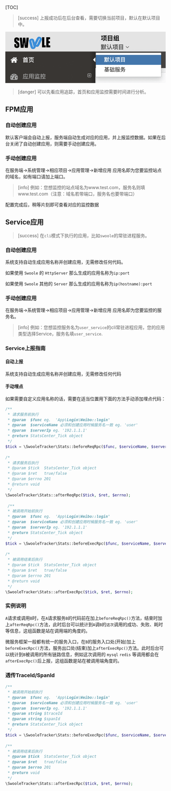 [TOC]

>[success] 上报成功后在后台查看，需要切换当前项目，默认在默认项目中。

![](../images/screenshot_1571111176229.png)

>[danger] 可以先看应用追踪，首页和应用监控需要时间进行分析。

## FPM应用

### 自动创建应用

默认客户端会自动上报，服务端自动生成对应的应用，并上报监控数据。如果在后台关闭了自动创建应用，则需要手动创建应用。

### 手动创建应用

在服务端->系统管理->相应项目->应用管理->新增应用 应用名即为您要监控站点的域名，如有端口请加上端口。

>[info] 例如：您想监控的站点域名为www.test.com，服务名则填www.test.com（注意：域名若带端口，服务名也要带端口）

配置完成后，稍等片刻即可查看对应的监控数据

## Service应用

>[success] 在`cli`模式下执行的应用，比如`swoole`的常驻进程服务。

### 自动创建应用

系统支持自动生成应用名称并创建应用，无需修改任何代码。

如果使用 `Swoole` 的 `HttpServer` 那么生成的应用名称为`ip:port`

如果使用 `Swoole` 其他的 `Server` 那么生成的应用名称为`ip(hostname):port`

### 手动创建应用

在服务端->系统管理->相应项目->应用管理->新增应用 应用名即为您要监控的服务名。

>[info] 例如：您想监控服务名为`user_service`的cli常驻进程应用，您的应用类型选择Service，服务名填`user_service`.

### Service上报指南

#### 自动上报

系统支持自动生成应用名称并创建应用，无需修改任何代码

#### 手动埋点

如果需要自定义应用名称的话，需要在适当位置用下面的方法手动添加埋点代码：

```php
/**
 * 请求服务前执行
 * @param  $func eg.  'App\Login\Weibo::login'
 * @param  $serviceName 必须和创建应用时候服务名一致 eg. 'user'
 * @param  $serverIp eg. '192.1.1.1'
 * @return StatsCenter_Tick object
 */
$tick = \SwooleTracker\Stats::beforeReqRpc($func, $serviceName, $serverIp);
  
/*
 * 请求服务后执行
 * @param $tick  StatsCenter_Tick object
 * @param $ret   true/false
 * @param $errno 201
 * @return void
 */
\SwooleTracker\Stats::afterReqRpc($tick, $ret, $errno);

 /**
 * 被调用开始前执行
 * @param  $func eg.  'App\Login\Weibo::login'
 * @param  $serviceName 必须和创建应用时候服务名一致 eg. 'user'
 * @param  $serverIp eg. '192.1.1.1'
 * @return StatsCenter_Tick object
 */
$tick = \SwooleTracker\Stats::beforeExecRpc($func, $serviceName, $serverIp);

/*
 * 被调用结束后执行
 * @param $tick  StatsCenter_Tick object
 * @param $ret   true/false
 * @param $errno 201
 * @return void
 */
\SwooleTracker\Stats::afterExecRpc($tick, $ret, $errno);
```

### 实例说明

`A`请求或调用`B`时，在`A`请求服务`B`的代码前在加上`beforeReqRpc()`方法，结束时加上`afterReqRpc()`方法，此时后台可以统计到`A`调`B`的`这次`调用的成功、失败、耗时等信息，这组函数是站在调用端的角度的。

微服务框架一般都有统一的服务入口，在`B`的服务入口处(开始)加上`beforeExecRpc()`方法，服务出口处(结束)加上`afterExecRpc()`方法。此时后台可以统计到`B`被调用的所有链路信息，例如这次调用的 `mysql` `redis` 等调用都会在`afterExecRpc()`后上报，这组函数是站在被调用端角度的。

### 透传TraceId/SpanId

```php
/**
 * 被调用开始前执行
 * @param  $func eg.  'App\Login\Weibo::login'
 * @param  $serviceName 必须和创建应用时候服务名一致 eg. 'user'
 * @param  $serverIp eg. '192.1.1.1'
 * @param string $traceId
 * @param string $spanId
 * @return StatsCenter_Tick object
 */
$tick = \SwooleTracker\Stats::beforeExecRpc($func, $serviceName, $serverIp, $traceId, $spanId);

/**
 * 被调用结束后执行
 * @param $tick  StatsCenter_Tick object
 * @param $ret   true/false
 * @param $errno 201
 * @return void
 */
\SwooleTracker\Stats::afterExecRpc($tick, $ret, $errno);
```